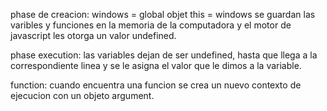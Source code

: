 phase de creacion:
windows = global objet
this = windows
se guardan las varibles 
y funciones en la memoria de la computadora
y el motor de javascript les otorga un valor undefined.

phase execution:
las variables dejan de ser undefined, hasta que llega a la 
correspondiente linea y se le asigna el valor que le dimos
a la variable.

function:
cuando encuentra una funcion se crea un nuevo contexto de ejecucion
con un objeto argument.

